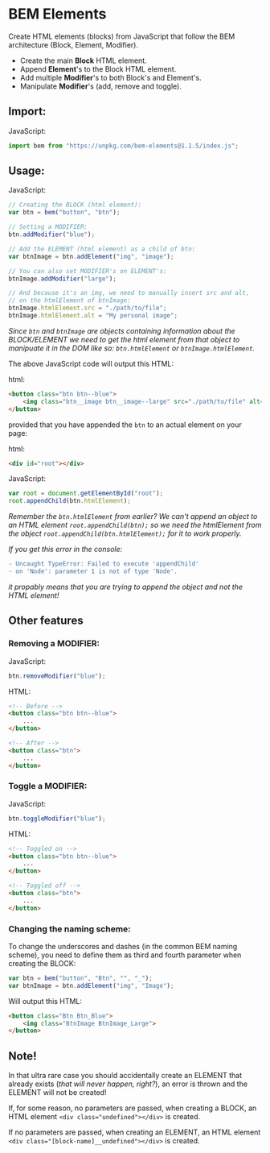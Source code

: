 # BEM Elements

Create HTML elements (blocks) from JavaScript that follow the BEM architecture (Block, Element, Modifier).

- Create the main **Block** HTML element.
- Append **Element**'s to the Block HTML element.
- Add multiple **Modifier**'s to both Block's and Element's.
- Manipulate **Modifier**'s (add, remove and toggle).

## Import:

JavaScript:
```javascript
import bem from "https://unpkg.com/bem-elements@1.1.5/index.js";
```

## Usage:

JavaScript:
```javascript
// Creating the BLOCK (html element):
var btn = bem("button", "btn");

// Setting a MODIFIER:
btn.addModifier("blue");

// Add the ELEMENT (html element) as a child of btn:
var btnImage = btn.addElement("img", "image");

// You can also set MODIFIER's on ELEMENT's:
btnImage.addModifier("large");

// And because it's an img, we need to manually insert src and alt,
// on the htmlElement of btnImage:
btnImage.htmlElement.src = "./path/to/file";
btnImage.htmlElement.alt = "My personal image";
```
*Since `btn` and `btnImage` are objects containing information about the BLOCK/ELEMENT we need to get the html element from that object to manipuate it in the DOM like so: `btn.htmlElement` or `btnImage.htmlElement`.*

The above JavaScript code will output this HTML:

html:
```html
<button class="btn btn--blue">
    <img class="btn__image btn__image--large" src="./path/to/file" alt="My personal image">
</button>
```

provided that you have appended the `btn` to an actual element on your page:

html:
```html
<div id="root"></div>
```

JavaScript:
```javascript
var root = document.getElementById("root");
root.appendChild(btn.htmlElement);
```
*Remember the `btn.htmlElement` from earlier? We can't append an object to an HTML element `root.appendChild(btn);` so we need the htmlElement from the object `root.appendChild(btn.htmlElement);` for it to work properly.*

*If you get this error in the console:*
```diff
- Uncaught TypeError: Failed to execute 'appendChild'
- on 'Node': parameter 1 is not of type 'Node'.
```
*it propably means that you are trying to append the object and not the HTML element!*

## Other features

### Removing a MODIFIER:
JavaScript:
```javascript
btn.removeModifier("blue");
```
HTML:
```html
<!-- Before -->
<button class="btn btn--blue">
    ...
</button>

<!-- After -->
<button class="btn">
    ...
</button>
```

### Toggle a MODIFIER:
JavaScript:
```javascript
btn.toggleModifier("blue");
```
HTML:
```html
<!-- Toggled on -->
<button class="btn btn--blue">
    ...
</button>

<!-- Toggled off -->
<button class="btn">
    ...
</button>
```

### Changing the naming scheme:
To change the underscores and dashes (in the common BEM naming scheme), you need to define them as third and fourth parameter when creating the BLOCK:
```javascript
var btn = bem("button", "Btn", "", "_");
var btnImage = btn.addElement("img", "Image");
```
Will output this HTML:
```html
<button class="Btn Btn_Blue">
    <img class="BtnImage BtnImage_Large">
</button>
```

## Note!

In that ultra rare case you should accidentally create an ELEMENT that already exists (*that will never happen, right?*), an error is thrown and the ELEMENT will not be created!

If, for some reason, no parameters are passed, when creating a BLOCK, an HTML element `<div class="undefined"></div>` is created.

If no parameters are passed, when creating an ELEMENT, an HTML element `<div class="[block-name]__undefined"></div>` is created.